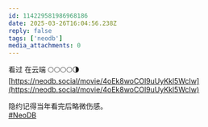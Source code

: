 ```yaml
---
id: 114229581986968186
date: 2025-03-26T16:04:56.238Z
reply: false
tags: ['neodb']
media_attachments: 0
---
```


看过 在云端 🌕🌕🌕🌕🌗   
[https://neodb.social/movie/4oEk8woCOl9uUyKkl5WcIw](https://neodb.social/movie/4oEk8woCOl9uUyKkl5WcIw)

隐约记得当年看完后略微伤感。  
[#NeoDB](https://e5n.cc/tags/NeoDB)

